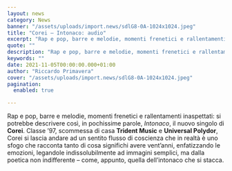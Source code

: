 ```yaml
---
layout: news
category: News
banner: "/assets/uploads/import.news/sdlG8-0A-1024x1024.jpeg"
title: "Corei – Intonaco: audio"
excerpt: "Rap e pop, barre e melodie, momenti frenetici e rallentamenti inaspettati: si potrebbe descrivere così, in pochissime parole, Intonaco, il nuovo singolo di Corei. Classe ’97, scommessa di casa Trident Music e Universal Polydor, Corei si lascia andare ad un sentito flusso di coscienza che in realtà è uno sfogo che racconta tanto di cosa [&hellip"
quote: ""
description: "Rap e pop, barre e melodie, momenti frenetici e rallentamenti inaspettati: si potrebbe descrivere così, in pochissime parole, Intonaco, il nuovo singolo di Corei. Classe ’97, scommessa di casa Trident Music e Universal Polydor, Corei si lascia andare ad un sentito flusso di coscienza che in realtà è uno sfogo che racconta tanto di cosa [&hellip"
keywords: ""
date: 2021-11-05T00:00:00.000+01:00
author: "Riccardo Primavera"
cover: "/assets/uploads/import.news/sdlG8-0A-1024x1024.jpeg"
pagination:
  enabled: true

---
```


Rap e pop, barre e melodie, momenti frenetici e rallentamenti inaspettati: si potrebbe descrivere così, in pochissime parole, _Intonaco_, il nuovo singolo di **Corei**. Classe ’97, scommessa di casa **Trident Music** e **Universal Polydor**, Corei si lascia andare ad un sentito flusso di coscienza che in realtà è uno sfogo che racconta tanto di cosa significhi avere vent’anni, enfatizzando le emozioni, legandole indissolubilmente ad immagini semplici, ma dalla poetica non indifferente – come, appunto, quella dell’intonaco che si stacca.